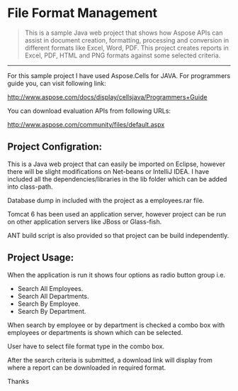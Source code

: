 # File Format Management

>This is a sample Java web project that shows how Aspose APIs can assist in document creation, formatting, processing and conversion in different formats like Excel, Word, PDF. This project creates reports in Excel, PDF, HTML and PNG formats against some selected criteria.
<hr>

For this sample project I have used Aspose.Cells for JAVA. For programmers guide you, can visit following link:

http://www.aspose.com/docs/display/cellsjava/Programmers+Guide

You can download evaluation APIs from following URLs:

http://www.aspose.com/community/files/default.aspx

## Project Configration:

This is a Java web project that can easily be imported on Eclipse, however there will be slight modifications on Net-beans or IntelliJ IDEA. I have included all the dependencies/libraries in the lib folder which can be added into class-path.

Database dump in included with the project as a employees.rar file.

Tomcat 6 has been used an application server, however project can be run on other application servers like JBoss or Glass-fish.

ANT build script is also provided so that project can be build independently.

## Project Usage:

When the application is run it shows four options as radio button group i.e.

* Search All Employees.
* Search All Departments.
* Search By Employee.
* Search By Department.

When search by employee or by department is checked a combo box with employees or departments is shown which can be selected.

User have to select file format type in the combo box.

After the search criteria is submitted, a download link will display from where a report can be downloaded in required format.


Thanks
